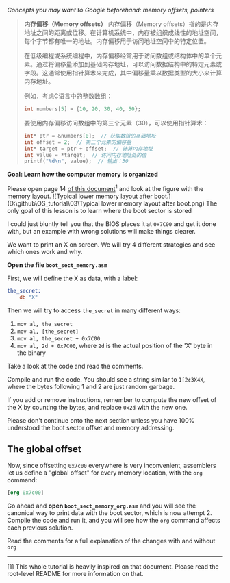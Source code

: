 *Concepts you may want to Google beforehand: memory offsets, pointers*
>**内存偏移（Memory offsets）**
>内存偏移（Memory offsets）指的是内存地址之间的距离或位移。在计算机系统中，内存被组织成线性的地址空间，每个字节都有唯一的地址。内存偏移用于访问地址空间中的特定位置。
>
>在低级编程或系统编程中，内存偏移经常用于访问数组或结构体中的单个元素。通过将偏移量添加到基础内存地址，可以访问数据结构中的特定元素或字段。这通常使用指针算术来完成，其中偏移量乘以数据类型的大小来计算内存地址。
>
>例如，考虑C语言中的整数数组：
>
>```C
>int numbers[5] = {10, 20, 30, 40, 50};
>```
>要使用内存偏移访问数组中的第三个元素（30），可以使用指针算术：
>```C
>int* ptr = &numbers[0];  // 获取数组的基础地址
>int offset = 2;  // 第三个元素的偏移量
>int* target = ptr + offset;  // 计算内存地址
>int value = *target;  // 访问内存地址处的值
>printf("%d\n", value);  // 输出：30
>```
**Goal: Learn how the computer memory is organized**

Please open page 14 [of this document](
http://www.cs.bham.ac.uk/~exr/lectures/opsys/10_11/lectures/os-dev.pdf)<sup>1</sup>
and look at the figure with the memory layout.
![Typical lower memory layout after boot.](D:\github\OS_tutorial\03\Typical lower memory layout after boot.png)
The only goal of this lesson is to learn where the boot sector is stored

I could just bluntly tell you that the BIOS places it at `0x7C00` and
get it done with, but an example with wrong solutions will make things clearer.

We want to print an X on screen. We will try 4 different strategies
and see which ones work and why.

**Open the file `boot_sect_memory.asm`**

First, we will define the X as data, with a label:
```nasm
the_secret:
    db "X"
```

Then we will try to access `the_secret` in many different ways:

1. `mov al, the_secret`
2. `mov al, [the_secret]`
3. `mov al, the_secret + 0x7C00`
4. `mov al, 2d + 0x7C00`, where `2d` is the actual position of the 'X' byte in the binary

Take a look at the code and read the comments.

Compile and run the code. You should see a string similar to `1[2¢3X4X`, where
the bytes following 1 and 2 are just random garbage.

If you add or remove instructions, remember to compute the new offset of the X
by counting the bytes, and replace `0x2d` with the new one.

Please don't continue onto the next section unless you have 100% understood
the boot sector offset and memory addressing.


The global offset
-----------------

Now, since offsetting `0x7c00` everywhere is very inconvenient, assemblers let
us define a "global offset" for every memory location, with the `org` command:

```nasm
[org 0x7c00]
```

Go ahead and **open `boot_sect_memory_org.asm`** and you will see the canonical
way to print data with the boot sector, which is now attempt 2. Compile the code
and run it, and you will see how the `org` command affects each previous solution.

Read the comments for a full explanation of the changes with and without `org`

-----

[1] This whole tutorial is heavily inspired on that document. Please read the
root-level README for more information on that.

